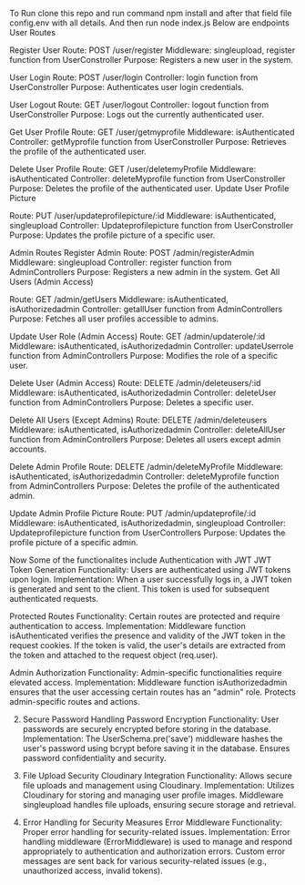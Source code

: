 To Run clone this repo and run command npm install and after that field file config.env with all details. And then run node index.js
Below are endpoints
User Routes

Register User
Route: POST /user/register
Middleware: singleupload, register function from UserConstroller
Purpose: Registers a new user in the system.

User Login
Route: POST /user/login
Controller: login function from UserConstroller
Purpose: Authenticates user login credentials.

User Logout
Route: GET /user/logout
Controller: logout function from UserConstroller
Purpose: Logs out the currently authenticated user.

Get User Profile
Route: GET /user/getmyprofile
Middleware: isAuthenticated
Controller: getMyprofile function from UserConstroller
Purpose: Retrieves the profile of the authenticated user.

Delete User Profile
Route: GET /user/deletemyProfile
Middleware: isAuthenticated
Controller: deleteMyprofile function from UserConstroller
Purpose: Deletes the profile of the authenticated user.
Update User Profile Picture

Route: PUT /user/updateprofilepicture/:id
Middleware: isAuthenticated, singleupload
Controller: Updateprofilepicture function from UserConstroller
Purpose: Updates the profile picture of a specific user.

Admin Routes
Register Admin
Route: POST /admin/registerAdmin
Middleware: singleupload
Controller: register function from AdminControllers
Purpose: Registers a new admin in the system.
Get All Users (Admin Access)

Route: GET /admin/getUsers
Middleware: isAuthenticated, isAuthorizedadmin
Controller: getallUser function from AdminControllers
Purpose: Fetches all user profiles accessible to admins.

Update User Role (Admin Access)
Route: GET /admin/updaterole/:id
Middleware: isAuthenticated, isAuthorizedadmin
Controller: updateUserrole function from AdminControllers
Purpose: Modifies the role of a specific user.

Delete User (Admin Access)
Route: DELETE /admin/deleteusers/:id
Middleware: isAuthenticated, isAuthorizedadmin
Controller: deleteUser function from AdminControllers
Purpose: Deletes a specific user.

Delete All Users (Except Admins)
Route: DELETE /admin/deleteusers
Middleware: isAuthenticated, isAuthorizedadmin
Controller: deleteAllUser function from AdminControllers
Purpose: Deletes all users except admin accounts.

Delete Admin Profile
Route: DELETE /admin/deleteMyProfile
Middleware: isAuthenticated, isAuthorizedadmin
Controller: deleteMyprofile function from AdminControllers
Purpose: Deletes the profile of the authenticated admin.

Update Admin Profile Picture
Route: PUT /admin/updateprofile/:id
Middleware: isAuthenticated, isAuthorizedadmin, singleupload
Controller: Updateprofilepicture function from UserControllers
Purpose: Updates the profile picture of a specific admin.




Now Some of the functionalites include
Authentication with JWT
JWT Token Generation
Functionality: Users are authenticated using JWT tokens upon login.
Implementation:
When a user successfully logs in, a JWT token is generated and sent to the client.
This token is used for subsequent authenticated requests.

Protected Routes
Functionality: Certain routes are protected and require authentication to access.
Implementation:
Middleware function isAuthenticated verifies the presence and validity of the JWT token in the request cookies.
If the token is valid, the user's details are extracted from the token and attached to the request object (req.user).

Admin Authorization
Functionality: Admin-specific functionalities require elevated access.
Implementation:
Middleware function isAuthorizedadmin ensures that the user accessing certain routes has an "admin" role.
Protects admin-specific routes and actions.

2. Secure Password Handling
Password Encryption
Functionality: User passwords are securely encrypted before storing in the database.
Implementation:
The UserSchema.pre('save') middleware hashes the user's password using bcrypt before saving it in the database.
Ensures password confidentiality and security.

4. File Upload Security
Cloudinary Integration
Functionality: Allows secure file uploads and management using Cloudinary.
Implementation:
Utilizes Cloudinary for storing and managing user profile images.
Middleware singleupload handles file uploads, ensuring secure storage and retrieval.

6. Error Handling for Security Measures
Error Middleware
Functionality: Proper error handling for security-related issues.
Implementation:
Error handling middleware (ErrorMiddleware) is used to manage and respond appropriately to authentication and authorization errors.
Custom error messages are sent back for various security-related issues (e.g., unauthorized access, invalid tokens).
